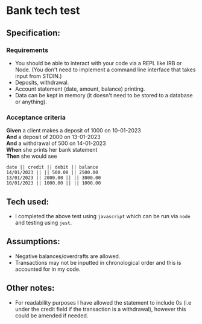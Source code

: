 # Bank tech test

## Specification:

### Requirements

* You should be able to interact with your code via a REPL like IRB or Node.  (You don't need to implement a command line interface that takes input from STDIN.)
* Deposits, withdrawal.
* Account statement (date, amount, balance) printing.
* Data can be kept in memory (it doesn't need to be stored to a database or anything).

### Acceptance criteria

**Given** a client makes a deposit of 1000 on 10-01-2023  
**And** a deposit of 2000 on 13-01-2023  
**And** a withdrawal of 500 on 14-01-2023  
**When** she prints her bank statement  
**Then** she would see

```
date || credit || debit || balance
14/01/2023 || || 500.00 || 2500.00
13/01/2023 || 2000.00 || || 3000.00
10/01/2023 || 1000.00 || || 1000.00
```

## Tech used:
* I completed the above test using `javascript` which can be run via `node` and testing using `jest`.

## Assumptions:
* Negative balances/overdrafts are allowed.
* Transactions may not be inputted in chronological order and this is accounted for in my code.

## Other notes:
* For readability purposes I have allowed the statement to include 0s (i.e under the credit field if the transaction is a withdrawal), however this could be amended if needed.